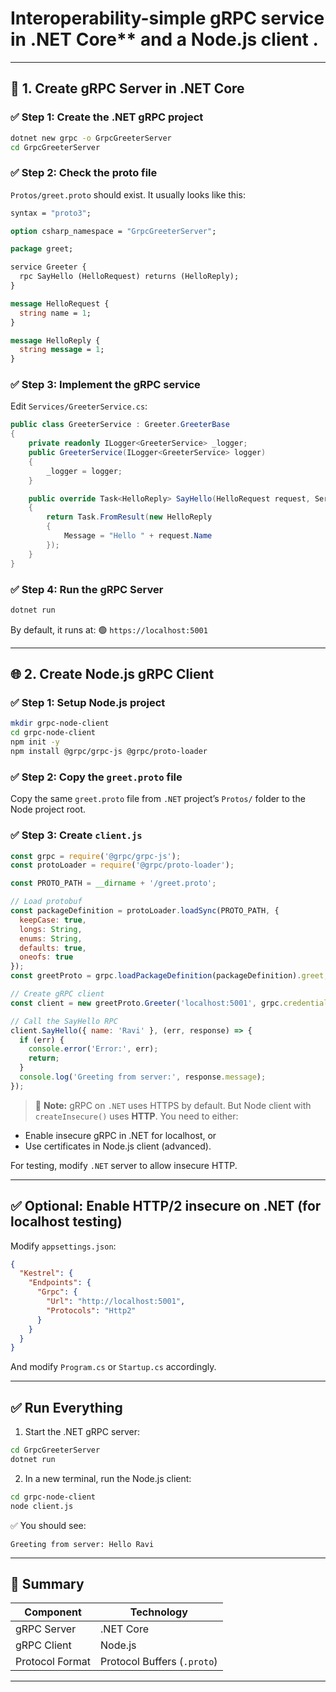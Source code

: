 
 
 # Interoperability-simple gRPC service in .NET Core** and a **Node.js client** .

---

## 🔧 1. Create gRPC Server in .NET Core

### ✅ Step 1: Create the .NET gRPC project

```bash
dotnet new grpc -o GrpcGreeterServer
cd GrpcGreeterServer
```

### ✅ Step 2: Check the proto file

`Protos/greet.proto` should exist. It usually looks like this:

```proto
syntax = "proto3";

option csharp_namespace = "GrpcGreeterServer";

package greet;

service Greeter {
  rpc SayHello (HelloRequest) returns (HelloReply);
}

message HelloRequest {
  string name = 1;
}

message HelloReply {
  string message = 1;
}
```

### ✅ Step 3: Implement the gRPC service

Edit `Services/GreeterService.cs`:

```csharp
public class GreeterService : Greeter.GreeterBase
{
    private readonly ILogger<GreeterService> _logger;
    public GreeterService(ILogger<GreeterService> logger)
    {
        _logger = logger;
    }

    public override Task<HelloReply> SayHello(HelloRequest request, ServerCallContext context)
    {
        return Task.FromResult(new HelloReply
        {
            Message = "Hello " + request.Name
        });
    }
}
```

### ✅ Step 4: Run the gRPC Server

```bash
dotnet run
```

By default, it runs at:
🟢 `https://localhost:5001`

---

## 🌐 2. Create Node.js gRPC Client

### ✅ Step 1: Setup Node.js project

```bash
mkdir grpc-node-client
cd grpc-node-client
npm init -y
npm install @grpc/grpc-js @grpc/proto-loader
```

### ✅ Step 2: Copy the `greet.proto` file

Copy the same `greet.proto` file from `.NET` project’s `Protos/` folder to the Node project root.

### ✅ Step 3: Create `client.js`

```js
const grpc = require('@grpc/grpc-js');
const protoLoader = require('@grpc/proto-loader');

const PROTO_PATH = __dirname + '/greet.proto';

// Load protobuf
const packageDefinition = protoLoader.loadSync(PROTO_PATH, {
  keepCase: true,
  longs: String,
  enums: String,
  defaults: true,
  oneofs: true
});
const greetProto = grpc.loadPackageDefinition(packageDefinition).greet;

// Create gRPC client
const client = new greetProto.Greeter('localhost:5001', grpc.credentials.createInsecure());

// Call the SayHello RPC
client.SayHello({ name: 'Ravi' }, (err, response) => {
  if (err) {
    console.error('Error:', err);
    return;
  }
  console.log('Greeting from server:', response.message);
});
```

> 🧠 **Note:** gRPC on `.NET` uses HTTPS by default. But Node client with `createInsecure()` uses **HTTP**. You need to either:

* Enable insecure gRPC in .NET for localhost, or
* Use certificates in Node.js client (advanced).

For testing, modify `.NET` server to allow insecure HTTP.

---

## ✅ Optional: Enable HTTP/2 insecure on .NET (for localhost testing)

Modify `appsettings.json`:

```json
{
  "Kestrel": {
    "Endpoints": {
      "Grpc": {
        "Url": "http://localhost:5001",
        "Protocols": "Http2"
      }
    }
  }
}
```

And modify `Program.cs` or `Startup.cs` accordingly.

---

## ✅ Run Everything

1. Start the .NET gRPC server:

```bash
cd GrpcGreeterServer
dotnet run
```

2. In a new terminal, run the Node.js client:

```bash
cd grpc-node-client
node client.js
```

✅ You should see:

```
Greeting from server: Hello Ravi
```

---

## 🚀 Summary

| Component       | Technology                  |
| --------------- | --------------------------- |
| gRPC Server     | .NET Core                   |
| gRPC Client     | Node.js                     |
| Protocol Format | Protocol Buffers (`.proto`) |

---
